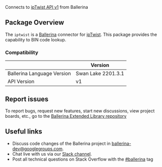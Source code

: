 Connects to [ipTwist API v1](https://iptwist.com/) from Ballerina

## Package Overview
The `iptwist` is a [Ballerina](https://ballerina.io/) connector for [ipTwist](https://iptwist.com/).
This package provides the capability to BIN code lookup.

### Compatibility
|                               | Version               |
|-------------------------------|-----------------------|
| Ballerina Language Version    | Swan Lake 2201.3.1      |
| API Version                   | v1                    |

## Report issues
To report bugs, request new features, start new discussions, view project boards, etc., go to the [Ballerina Extended Library repository](https://github.com/ballerina-platform/ballerina-extended-library)

## Useful links
- Discuss code changes of the Ballerina project in [ballerina-dev@googlegroups.com](mailto:ballerina-dev@googlegroups.com).
- Chat live with us via our [Slack channel](https://ballerina.io/community/slack/).
- Post all technical questions on Stack Overflow with the [#ballerina](https://stackoverflow.com/questions/tagged/ballerina) tag

